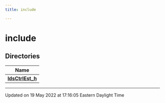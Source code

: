 ```yaml
---
title: include

---
```


# include



## Directories

| Name           |
| -------------- |
| **[ldsCtrlEst_h](/lds-ctrl-est/docs/api/files/dir_156a98879751e549d6939ca71a62d61f/#dir-ldsctrlest-h)**  |







-------------------------------

Updated on 19 May 2022 at 17:16:05 Eastern Daylight Time
